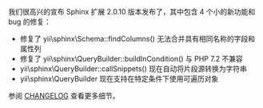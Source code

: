 我们很高兴的宣布 Sphinx 扩展 2.0.10 版本发布了，其中包含 4 个小的新功能和 bug 的修复：

* 修复了 yii\sphinx\Schema::findColumns() 无法合并具有相同名称的字段和属性列
* 修复了 yii\sphinx\QueryBuilder::buildInCondition() 与 PHP 7.2 不兼容
* yii\sphinx\QueryBuilder::callSnippets() 现在自动将片段源转换为字符串
* yii\sphinx\QueryBuilder 现在支持在特定条件下使用可遍历对象

参阅 [CHANGELOG](https://github.com/yiisoft/yii2-sphinx/blob/2.0.10/CHANGELOG.md) 查看更多细节。
